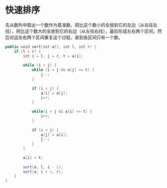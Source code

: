 # 快速排序

先从数列中取出一个数作为基准数，把比这个数小的全放到它的左边（从右往左找），把比这个数大的全放到它的右边（从左往右找），最后形成左右两个区间，然后对这左右两个区间重复这个过程，直到各区间只有一个数。

```java
public void sort(int a[], int l, int r) {
	if (l < r) {
		int i = l, j = r, t = a[i];
		
		while (i < j) {
			while (i < j && a[j] >= t) {
			    j--;
			}
	
			if (i < j) {
			    a[i] = a[j];
			    i++;
			}
			
			while(i < j && a[i] <= t) {
				i++;
			}
			
			if (i < j) {
				a[j] = a[i];
				j--;
			}
		}
		
		a[i] = t;
		
        sort(a, l, i - 1);
		sort(a, i + 1, r);
	}
}
```